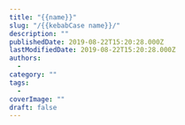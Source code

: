 ```yaml
---
title: "{{name}}"
slug: "/{{kebabCase name}}/"
description: ""
publishedDate: 2019-08-22T15:20:28.000Z
lastModifiedDate: 2019-08-22T15:20:28.000Z
authors:
  -
category: ""
tags:
  -
coverImage: ""
draft: false
---
```

